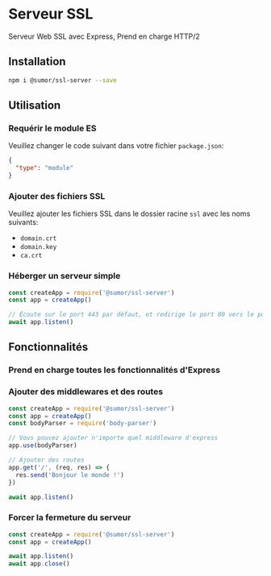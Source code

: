 # Serveur SSL

Serveur Web SSL avec Express, Prend en charge HTTP/2

## Installation

```bash
npm i @sumor/ssl-server --save
```

## Utilisation

### Requérir le module ES

Veuillez changer le code suivant dans votre fichier `package.json`:

```json
{
  "type": "module"
}
```

### Ajouter des fichiers SSL

Veuillez ajouter les fichiers SSL dans le dossier racine `ssl` avec les noms suivants:

- `domain.crt`
- `domain.key`
- `ca.crt`

### Héberger un serveur simple

```javascript
const createApp = require('@sumor/ssl-server')
const app = createApp()

// Écoute sur le port 443 par défaut, et redirige le port 80 vers le port https 443
await app.listen()
```

## Fonctionnalités

### Prend en charge toutes les fonctionnalités d'Express

### Ajouter des middlewares et des routes

```javascript
const createApp = require('@sumor/ssl-server')
const app = createApp()
const bodyParser = require('body-parser')

// Vous pouvez ajouter n'importe quel middleware d'express
app.use(bodyParser)

// Ajouter des routes
app.get('/', (req, res) => {
  res.send('Bonjour le monde !')
})

await app.listen()
```

### Forcer la fermeture du serveur

```javascript
const createApp = require('@sumor/ssl-server')
const app = createApp()

await app.listen()
await app.close()
```
